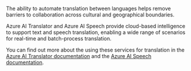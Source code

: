 The ability to automate translation between languages helps remove barriers to collaboration across cultural and geographical boundaries.

Azure AI Translator and Azure AI Speech provide cloud-based intelligence to support text and speech translation, enabling a wide range of scenarios for real-time and batch-process translation.

You can find out more about the using these services for translation in the [Azure AI Translator documentation](/azure/ai-services/translator?azure-portal=true) and the [Azure AI Speech documentation](/azure/ai-services/speech-service?azure-portal=true).

